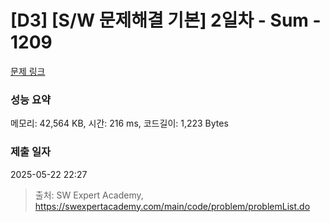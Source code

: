 # [D3] [S/W 문제해결 기본] 2일차 - Sum - 1209 

[문제 링크](https://swexpertacademy.com/main/code/problem/problemDetail.do?contestProbId=AV13_BWKACUCFAYh) 

### 성능 요약

메모리: 42,564 KB, 시간: 216 ms, 코드길이: 1,223 Bytes

### 제출 일자

2025-05-22 22:27



> 출처: SW Expert Academy, https://swexpertacademy.com/main/code/problem/problemList.do